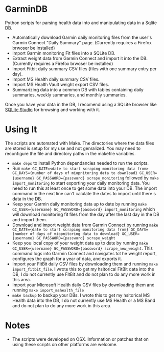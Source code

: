 # GarminDB

Python scripts for parsing health data into and manipulating data in a Sqlite DB.

* Automatically download Garmin daily monitoring files from the user's Garmin Connect "Daily Summary" page. (Currently requires a Firefox brwoser be installed)
* Import Garmin monitoring Fit files into a SQLite DB. 
* Extract weight data from Garmin Connect and import it into the DB. (Currently requires a Firefox brwoser be installed)
* Import Fitbit daily summary CSV files (files with one summary entry per day).
* Import MS Health daily summary CSV files.
* Import MS Health Vault weight export CSV files.
* Summarizing data into a common DB with tables containing daily summaries, weekly summaries, and monthly summaries.

Once you have your data in the DB, I recomend using a SQLite browser like [SQLite Studio](http://sqlitestudio.pl) for browsing and working with it.

# Using It

The scripts are automated with Make. The directories where the data files are stored is setup for my use and not genralized. You may need to reconfigure the file and directory paths in the makefile variables.

* `make deps` to install Python dependancies needed to run the scripts.
* Run `make GC_DATE=<date to start scraping monitoring data from> GC_DAYS={number of days of miopnitoring data to download} GC_USER={username} GC_PASSWORD={password} scrape_monitoring` followed by `make import_monitoring` to start exporting your daily monitoring data. You need to run this at least once to get some data into your DB. The import command in the next line can't calulate the dates to import until there s data in the DB.
* Keep your Garmin daily monitoring data up to date by running `make GC_USER={username} GC_PASSWORD={password} import_monitoring` which will download monitoring fit files from the day after the last day in the DB and import them.
* Download and import weight data from Garmin Connect by running `make GC_DATE={date to start scraping monitoring data from} GC_DAYS={number of days of miopnitoring data to download} GC_USER={username} GC_PASSWORD={password} scrape_weight`
* Keep you local copy of your weight data up to date by running `make GC_USER={username} GC_PASSWORD={password} scrape_new_weight`. This command logs into Garmin Connect and navigates tot he weight report, configures the graph for a year of data, and exports it.
* Import your FitBit daily CSV files by downloading them and running `make import_fitbit_file`. I wrote this to get my hsitorical FitBit data into the DB, I do not currently use FitBit and do not plan to do any more work in this area.
* Import your Microsoft Health daily CSV files by downloading them and running `make import_mshealth_file`
* `make backup` to backup your DBs. I wrote this to get my hsitorical MS Health data into the DB, I do not currently use MS Health or a MS Band and do not plan to do any more work in this area.

# Notes

* The scripts were developed on OSX. Information or patches that on using these scripts on other platforms are welcome.
